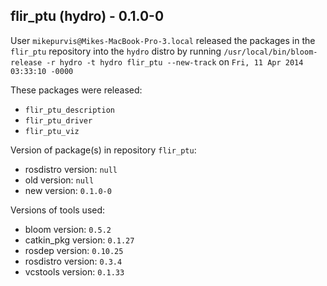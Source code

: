 ## flir_ptu (hydro) - 0.1.0-0

User `mikepurvis@Mikes-MacBook-Pro-3.local` released the packages in the `flir_ptu` repository into the `hydro` distro by running `/usr/local/bin/bloom-release -r hydro -t hydro flir_ptu --new-track` on `Fri, 11 Apr 2014 03:33:10 -0000`

These packages were released:
- `flir_ptu_description`
- `flir_ptu_driver`
- `flir_ptu_viz`

Version of package(s) in repository `flir_ptu`:
- rosdistro version: `null`
- old version: `null`
- new version: `0.1.0-0`

Versions of tools used:
- bloom version: `0.5.2`
- catkin_pkg version: `0.1.27`
- rosdep version: `0.10.25`
- rosdistro version: `0.3.4`
- vcstools version: `0.1.33`


